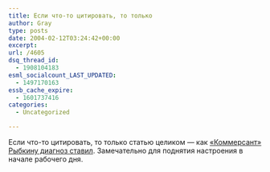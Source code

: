 ```yaml
---
title: Если что-то цитировать, то только
author: Gray
type: posts
date: 2004-02-12T03:24:42+00:00
excerpt:
url: /4605
dsq_thread_id:
  - 1908104183
esml_socialcount_LAST_UPDATED:
  - 1497170163
essb_cache_expire:
  - 1601737416
categories:
  - Uncategorized

---
```








Если что-то цитировать, то только статью целиком &#8212; как <a href="http://www.kommersant.ru/doc.html?docId=449176" target="_blank">&#171;Коммерсант&#187; Рыбкину диагноз ставил</a>. Замечательно для поднятия настроения в начале рабочего дня.